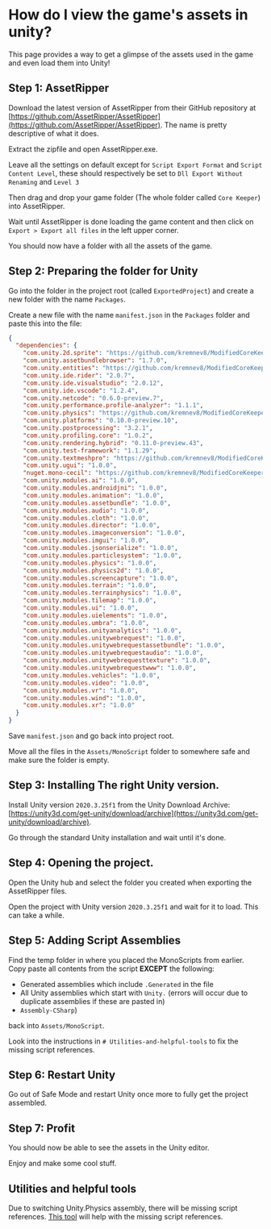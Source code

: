 # How do I view the game's assets in unity?


This page provides a way to get a glimpse of the assets used in the game and even load them into Unity!



## Step 1: AssetRipper

Download the latest version of AssetRipper from their GitHub repository at [https://github.com/AssetRipper/AssetRipper](https://github.com/AssetRipper/AssetRipper). The name is pretty descriptive of what it does. 

Extract the zipfile and open AssetRipper.exe.

Leave all the settings on default except for `Script Export Format` and `Script Content Level`, these should respectively be set to `Dll Export Without Renaming` and `Level 3`

Then drag and drop your game folder (The whole folder called `Core Keeper`) into AssetRipper. 

Wait until AssetRipper is done loading the game content and then click on `Export > Export all files` in the left upper corner. 

You should now have a folder with all the assets of the game.


## Step 2: Preparing the folder for Unity

Go into the folder in the project root (called `ExportedProject`) and create a new folder with the name `Packages`.

Create a new file with the name `manifest.json` in the `Packages` folder and paste this into the file:

```json
{
  "dependencies": {
    "com.unity.2d.sprite": "https://github.com/kremnev8/ModifiedCoreKeeperPackages.git?path=/com.unity.2d.sprite@1.0.0",
    "com.unity.assetbundlebrowser": "1.7.0",
    "com.unity.entities": "https://github.com/kremnev8/ModifiedCoreKeeperPackages.git?path=/com.unity.entities@0.17.0-preview.41",
    "com.unity.ide.rider": "2.0.7",
    "com.unity.ide.visualstudio": "2.0.12",
    "com.unity.ide.vscode": "1.2.4",
    "com.unity.netcode": "0.6.0-preview.7",
    "com.unity.performance.profile-analyzer": "1.1.1",
    "com.unity.physics": "https://github.com/kremnev8/ModifiedCoreKeeperPackages.git?path=/com.unity.physics@0.6.0-preview.3",
    "com.unity.platforms": "0.10.0-preview.10",
    "com.unity.postprocessing": "3.2.1",
    "com.unity.profiling.core": "1.0.2",
    "com.unity.rendering.hybrid": "0.11.0-preview.43",
    "com.unity.test-framework": "1.1.29",
    "com.unity.textmeshpro": "https://github.com/kremnev8/ModifiedCoreKeeperPackages.git?path=/com.unity.textmeshpro@3.0.6",
    "com.unity.ugui": "1.0.0",
    "nuget.mono-cecil": "https://github.com/kremnev8/ModifiedCoreKeeperPackages.git?path=/nuget.mono-cecil@0.1.7",
    "com.unity.modules.ai": "1.0.0",
    "com.unity.modules.androidjni": "1.0.0",
    "com.unity.modules.animation": "1.0.0",
    "com.unity.modules.assetbundle": "1.0.0",
    "com.unity.modules.audio": "1.0.0",
    "com.unity.modules.cloth": "1.0.0",
    "com.unity.modules.director": "1.0.0",
    "com.unity.modules.imageconversion": "1.0.0",
    "com.unity.modules.imgui": "1.0.0",
    "com.unity.modules.jsonserialize": "1.0.0",
    "com.unity.modules.particlesystem": "1.0.0",
    "com.unity.modules.physics": "1.0.0",
    "com.unity.modules.physics2d": "1.0.0",
    "com.unity.modules.screencapture": "1.0.0",
    "com.unity.modules.terrain": "1.0.0",
    "com.unity.modules.terrainphysics": "1.0.0",
    "com.unity.modules.tilemap": "1.0.0",
    "com.unity.modules.ui": "1.0.0",
    "com.unity.modules.uielements": "1.0.0",
    "com.unity.modules.umbra": "1.0.0",
    "com.unity.modules.unityanalytics": "1.0.0",
    "com.unity.modules.unitywebrequest": "1.0.0",
    "com.unity.modules.unitywebrequestassetbundle": "1.0.0",
    "com.unity.modules.unitywebrequestaudio": "1.0.0",
    "com.unity.modules.unitywebrequesttexture": "1.0.0",
    "com.unity.modules.unitywebrequestwww": "1.0.0",
    "com.unity.modules.vehicles": "1.0.0",
    "com.unity.modules.video": "1.0.0",
    "com.unity.modules.vr": "1.0.0",
    "com.unity.modules.wind": "1.0.0",
    "com.unity.modules.xr": "1.0.0"
  }
}
```

Save `manifest.json` and go back into project root.

Move all the files in the `Assets/MonoScript` folder to somewhere safe and make sure the folder is empty.


## Step 3: Installing The right Unity version. 

Install Unity version `2020.3.25f1` from the Unity Download Archive: [https://unity3d.com/get-unity/download/archive](https://unity3d.com/get-unity/download/archive). 

Go through the standard Unity installation and wait until it's done. 



## Step 4: Opening the project. 

Open the Unity hub and select the folder you created when exporting the AssetRipper files. 

Open the project with Unity version `2020.3.25f1` and wait for it to load. This can take a while. 


## Step 5: Adding Script Assemblies

Find the temp folder in where you placed the MonoScripts from earlier. Copy paste all contents from the script **EXCEPT** the following: 
- Generated assemblies which include `.Generated` in the file 
- All Unity assemblies which start with `Unity.` (errors will occur due to duplicate assemblies if these are pasted in)
- `Assembly-CSharp`) 

back into `Assets/MonoScript`.

Look into the instructions in `# Utilities-and-helpful-tools` to fix the missing script references.

## Step 6: Restart Unity

Go out of Safe Mode and restart Unity once more to fully get the project assembled.


## Step 7: Profit

You should now be able to see the assets in the Unity editor.

Enjoy and make some cool stuff.


## Utilities and helpful tools

Due to switching Unity.Physics assembly, there will be missing script references. [This tool](https://assetstore.unity.com/packages/tools/utilities/ng-missing-script-recovery-102272) will help with the missing script references. 


